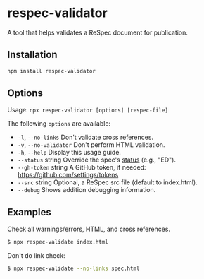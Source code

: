# respec-validator
A tool that helps validates a ReSpec document for publication.

## Installation

```Bash
npm install respec-validator
```

## Options

Usage: `npx respec-validator [options] [respec-file]`

The following `options` are available:

  * `-l`, `--no-links`        Don't validate cross references.
  * `-v`, `--no-validator`    Don't perform HTML validation.
  * `-h`, `--help`            Display this usage guide.
  * `--status` string       Override the spec's [status](https://github.com/w3c/respec/wiki/specStatus) (e.g., "ED").
  * `--gh-token` string     A GitHub token, if needed: https://github.com/settings/tokens
  * `--src` string          Optional, a ReSpec src file (default to index.html).
  * `--debug`               Shows addition debugging information.

## Examples

Check all warnings/errors, HTML, and cross references.

```Bash
$ npx respec-validate index.html
```

Don't do link check:

```Bash
$ npx respec-validate --no-links spec.html
```
